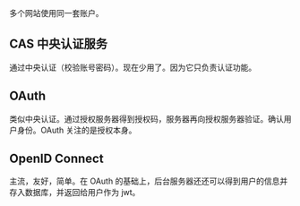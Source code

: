 多个网站使用同一套账户。

## CAS 中央认证服务
通过中央认证（校验账号密码）。现在少用了。因为它只负责认证功能。

## OAuth
类似中央认证。通过授权服务器得到授权码，服务器再向授权服务器验证。确认用户身份。OAuth 关注的是授权本身。

## OpenID Connect
主流，友好，简单。在 OAuth 的基础上，后台服务器还还可以得到用户的信息并存入数据库，并返回给用户作为 jwt。
